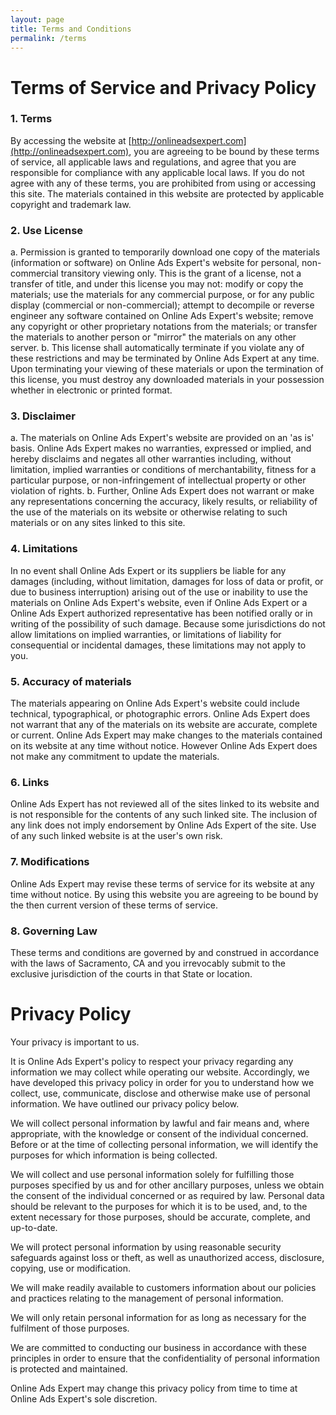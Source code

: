 ```yaml
---
layout: page
title: Terms and Conditions
permalink: /terms
---
```

# Terms of Service and Privacy Policy

### 1. Terms

By accessing the website at [http://onlineadsexpert.com](http://onlineadsexpert.com), you are agreeing to be bound by these terms of service, all applicable laws and regulations, and agree that you are responsible for compliance with any applicable local laws. If you do not agree with any of these terms, you are prohibited from using or accessing this site. The materials contained in this website are protected by applicable copyright and trademark law.

### 2. Use License

a. Permission is granted to temporarily download one copy of the materials (information or software) on Online Ads Expert's website for personal, non-commercial transitory viewing only. This is the grant of a license, not a transfer of title, and under this license you may not:
modify or copy the materials;
use the materials for any commercial purpose, or for any public display (commercial or non-commercial);
attempt to decompile or reverse engineer any software contained on Online Ads Expert's website;
remove any copyright or other proprietary notations from the materials; or
transfer the materials to another person or "mirror" the materials on any other server.
b. This license shall automatically terminate if you violate any of these restrictions and may be terminated by Online Ads Expert at any time. Upon terminating your viewing of these materials or upon the termination of this license, you must destroy any downloaded materials in your possession whether in electronic or printed format.

### 3. Disclaimer

a. The materials on Online Ads Expert's website are provided on an 'as is' basis. Online Ads Expert makes no warranties, expressed or implied, and hereby disclaims and negates all other warranties including, without limitation, implied warranties or conditions of merchantability, fitness for a particular purpose, or non-infringement of intellectual property or other violation of rights.
b. Further, Online Ads Expert does not warrant or make any representations concerning the accuracy, likely results, or reliability of the use of the materials on its website or otherwise relating to such materials or on any sites linked to this site.

### 4. Limitations

In no event shall Online Ads Expert or its suppliers be liable for any damages (including, without limitation, damages for loss of data or profit, or due to business interruption) arising out of the use or inability to use the materials on Online Ads Expert's website, even if Online Ads Expert or a Online Ads Expert authorized representative has been notified orally or in writing of the possibility of such damage. Because some jurisdictions do not allow limitations on implied warranties, or limitations of liability for consequential or incidental damages, these limitations may not apply to you.

### 5. Accuracy of materials

The materials appearing on Online Ads Expert's website could include technical, typographical, or photographic errors. Online Ads Expert does not warrant that any of the materials on its website are accurate, complete or current. Online Ads Expert may make changes to the materials contained on its website at any time without notice. However Online Ads Expert does not make any commitment to update the materials.

### 6. Links

Online Ads Expert has not reviewed all of the sites linked to its website and is not responsible for the contents of any such linked site. The inclusion of any link does not imply endorsement by Online Ads Expert of the site. Use of any such linked website is at the user's own risk.

### 7. Modifications

Online Ads Expert may revise these terms of service for its website at any time without notice. By using this website you are agreeing to be bound by the then current version of these terms of service.

### 8. Governing Law

These terms and conditions are governed by and construed in accordance with the laws of Sacramento, CA and you irrevocably submit to the exclusive jurisdiction of the courts in that State or location.

# Privacy Policy

Your privacy is important to us.

It is Online Ads Expert's policy to respect your privacy regarding any information we may collect while operating our website. Accordingly, we have developed this privacy policy in order for you to understand how we collect, use, communicate, disclose and otherwise make use of personal information. We have outlined our privacy policy below.

We will collect personal information by lawful and fair means and, where appropriate, with the knowledge or consent of the individual concerned.
Before or at the time of collecting personal information, we will identify the purposes for which information is being collected.

We will collect and use personal information solely for fulfilling those purposes specified by us and for other ancillary purposes, unless we obtain the consent of the individual concerned or as required by law.
Personal data should be relevant to the purposes for which it is to be used, and, to the extent necessary for those purposes, should be accurate, complete, and up-to-date.

We will protect personal information by using reasonable security safeguards against loss or theft, as well as unauthorized access, disclosure, copying, use or modification.

We will make readily available to customers information about our policies and practices relating to the management of personal information.

We will only retain personal information for as long as necessary for the fulfilment of those purposes.

We are committed to conducting our business in accordance with these principles in order to ensure that the confidentiality of personal information is protected and maintained.

Online Ads Expert may change this privacy policy from time to time at Online Ads Expert's sole discretion.

